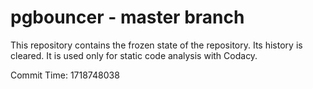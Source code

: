 # pgbouncer - master branch

This repository contains the frozen state of the repository.
Its history is cleared. It is used only for static code
analysis with Codacy.

Commit Time: 1718748038